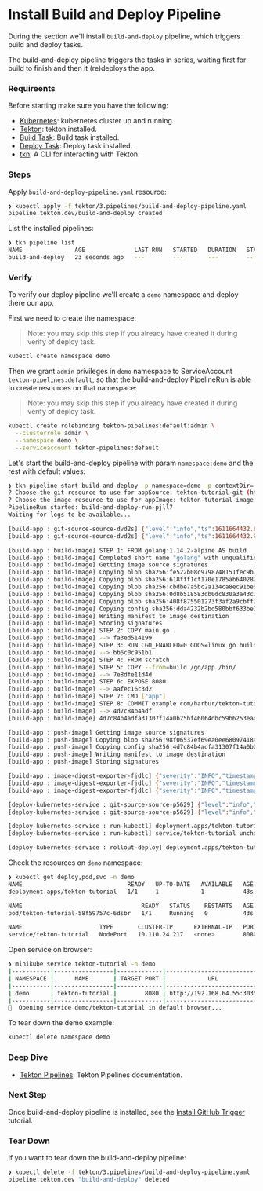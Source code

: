 # Install Build and Deploy Pipeline

During the section we'll install `build-and-deploy` pipeline, which triggers build and deploy tasks.

The build-and-deploy pipeline triggers the tasks in series, waiting first for build to finish and then it (re)deploys the app.

### Requireents

Before starting make sure you have the following:

* [Kubernetes](1.install-kubernetes.md): kubernetes cluster up and running.
* [Tekton](2.install-tekton.md): tekton installed.
* [Build Task](3.build-task.md): Build task installed.
* [Deploy Task](4.deploy-task.md): Deploy task installed.
* [tkn](https://github.com/tektoncd/cli): A CLI for interacting with Tekton.

### Steps

Apply `build-and-deploy-pipeline.yaml` resource:

```sh
❯ kubectl apply -f tekton/3.pipelines/build-and-deploy-pipeline.yaml
pipeline.tekton.dev/build-and-deploy created
```

List the installed pipelines:

```sh
❯ tkn pipeline list
NAME               AGE              LAST RUN   STARTED   DURATION   STATUS
build-and-deploy   23 seconds ago   ---        ---       ---        ---
```

### Verify

To verify our deploy pipeline we'll create a `demo` namespace and deploy there our app.

First we need to create the namespace:

> Note: you may skip this step if you already have created it during verify of deploy task.

```sh
kubectl create namespace demo
```

Then we grant `admin` privileges in `demo` namespace to ServiceAccount `tekton-pipelines:default`, so that the build-and-deploy PipelineRun is able to create resources on that namespace:

> Note: you may skip this step if you already have created it during verify of deploy task.

```sh
kubectl create rolebinding tekton-pipelines:default:admin \
  --clusterrole admin \
  --namespace demo \
  --serviceaccount tekton-pipelines:default
```

Let's start the build-and-deploy pipeline with param `namespace:demo` and the rest with default values:

```sh
❯ tkn pipeline start build-and-deploy -p namespace=demo -p contextDir=. --showlog
? Choose the git resource to use for appSource: tekton-tutorial-git (https://github.com/harbur/tekton-tutorial#main)
? Choose the image resource to use for appImage: tekton-tutorial-image (example.com/harbur/tekton-tutorial)
PipelineRun started: build-and-deploy-run-pjll7
Waiting for logs to be available...

[build-app : git-source-source-dvd2s] {"level":"info","ts":1611664432.887035,"caller":"git/git.go:165","msg":"Successfully cloned https://github.com/harbur/tekton-tutorial @ b759cfd97bc8cbe6a274524a44cccb1bf7f20602 (grafted, HEAD, origin/main) in path /workspace/source"}
[build-app : git-source-source-dvd2s] {"level":"info","ts":1611664432.9256063,"caller":"git/git.go:203","msg":"Successfully initialized and updated submodules in path /workspace/source"}

[build-app : build-image] STEP 1: FROM golang:1.14.2-alpine AS build
[build-app : build-image] Completed short name "golang" with unqualified-search registries (origin: /etc/containers/registries.conf)
[build-app : build-image] Getting image source signatures
[build-app : build-image] Copying blob sha256:fe522b08c9798748151fec9b7a908aca712cd102cfcbb8ed79d57d05b71e6cc4
[build-app : build-image] Copying blob sha256:618fff1cf170e1785ab64028237182717bc1e1287d03cf0888e424b7563ae5df
[build-app : build-image] Copying blob sha256:cbdbe7a5bc2a134ca8ec91be58565ec07d037386d1f1d8385412d224deafca08
[build-app : build-image] Copying blob sha256:0d8b518583db0dc830a3a43c739d6cc91b7610c09d9eba918ae54b20a1dcd18c
[build-app : build-image] Copying blob sha256:408f875501273f3af2a9cbff2a23e736585641e73da80dd81712518b28e7843c
[build-app : build-image] Copying config sha256:dda4232b2bd580bbf633be12d62e8d0e00f6b7bd60ea6faee157bad1809c53c4
[build-app : build-image] Writing manifest to image destination
[build-app : build-image] Storing signatures
[build-app : build-image] STEP 2: COPY main.go .
[build-app : build-image] --> fa3ed514199
[build-app : build-image] STEP 3: RUN CGO_ENABLED=0 GOOS=linux go build -a -installsuffix cgo -o app .
[build-app : build-image] --> bb6c0c951b1
[build-app : build-image] STEP 4: FROM scratch
[build-app : build-image] STEP 5: COPY --from=build /go/app /bin/
[build-app : build-image] --> 7e8dfe11d4d
[build-app : build-image] STEP 6: EXPOSE 8080
[build-app : build-image] --> aafec16c3d2
[build-app : build-image] STEP 7: CMD ["app"]
[build-app : build-image] STEP 8: COMMIT example.com/harbur/tekton-tutorial
[build-app : build-image] --> 4d7c84b4adf
[build-app : build-image] 4d7c84b4adfa31307f14a0b25bf46064dbc59b6253ea4af87b2fc183be02cdcc

[build-app : push-image] Getting image source signatures
[build-app : push-image] Copying blob sha256:98f06537ef69ea0ee68097418a892305e96de2443f54aa6847b4f346a23b8e30
[build-app : push-image] Copying config sha256:4d7c84b4adfa31307f14a0b25bf46064dbc59b6253ea4af87b2fc183be02cdcc
[build-app : push-image] Writing manifest to image destination
[build-app : push-image] Storing signatures

[build-app : image-digest-exporter-fjdlc] {"severity":"INFO","timestamp":"2021-01-26T12:35:18.022472554Z","caller":"logging/config.go:115","message":"Successfully created the logger.","logging.googleapis.com/labels":{},"logging.googleapis.com/sourceLocation":{"file":"github.com/tektoncd/pipeline/vendor/knative.dev/pkg/logging/config.go","line":"115","function":"github.com/tektoncd/pipeline/vendor/knative.dev/pkg/logging.newLoggerFromConfig"}}
[build-app : image-digest-exporter-fjdlc] {"severity":"INFO","timestamp":"2021-01-26T12:35:18.022566045Z","caller":"logging/config.go:116","message":"Logging level set to: info","logging.googleapis.com/labels":{},"logging.googleapis.com/sourceLocation":{"file":"github.com/tektoncd/pipeline/vendor/knative.dev/pkg/logging/config.go","line":"116","function":"github.com/tektoncd/pipeline/vendor/knative.dev/pkg/logging.newLoggerFromConfig"}}
[build-app : image-digest-exporter-fjdlc] {"severity":"INFO","timestamp":"2021-01-26T12:35:18.022905755Z","caller":"imagedigestexporter/main.go:59","message":"No index.json found for: builtImage","commit":"95144d9","logging.googleapis.com/labels":{},"logging.googleapis.com/sourceLocation":{"file":"github.com/tektoncd/pipeline/cmd/imagedigestexporter/main.go","line":"59","function":"main.main"}}

[deploy-kubernetes-service : git-source-source-p5629] {"level":"info","ts":1611664529.7642481,"caller":"git/git.go:165","msg":"Successfully cloned https://github.com/harbur/tekton-tutorial @ b759cfd97bc8cbe6a274524a44cccb1bf7f20602 (grafted, HEAD, origin/main) in path /workspace/source"}
[deploy-kubernetes-service : git-source-source-p5629] {"level":"info","ts":1611664529.8076272,"caller":"git/git.go:203","msg":"Successfully initialized and updated submodules in path /workspace/source"}

[deploy-kubernetes-service : run-kubectl] deployment.apps/tekton-tutorial unchanged
[deploy-kubernetes-service : run-kubectl] service/tekton-tutorial unchanged

[deploy-kubernetes-service : rollout-deploy] deployment.apps/tekton-tutorial restarted
```

Check the resources on `demo` namespace:

```sh
❯ kubectl get deploy,pod,svc -n demo
NAME                              READY   UP-TO-DATE   AVAILABLE   AGE
deployment.apps/tekton-tutorial   1/1     1            1           43s

NAME                                  READY   STATUS    RESTARTS   AGE
pod/tekton-tutorial-58f59757c-6dsbr   1/1     Running   0          43s

NAME                      TYPE       CLUSTER-IP      EXTERNAL-IP   PORT(S)          AGE
service/tekton-tutorial   NodePort   10.110.24.217   <none>        8080:31348/TCP   43s
```

Open service on browser:

```sh
❯ minikube service tekton-tutorial -n demo
|-----------|-----------------|-------------|----------------------------|
| NAMESPACE |      NAME       | TARGET PORT |            URL             |
|-----------|-----------------|-------------|----------------------------|
| demo      | tekton-tutorial |        8080 | http://192.168.64.55:30357 |
|-----------|-----------------|-------------|----------------------------|
🎉  Opening service demo/tekton-tutorial in default browser...
```

To tear down the demo example:

```sh
kubectl delete namespace demo
```

### Deep Dive

* [Tekton Pipelines](https://github.com/tektoncd/pipeline/blob/master/docs/pipelines.md): Tekton Pipelines documentation.

### Next Step

Once build-and-deploy pipeline is installed, see the [Install GitHub Trigger](6.install-github-trigger.md) tutorial.

### Tear Down


If you want to tear down the build-and-deploy pipeline:

```sh
❯ kubectl delete -f tekton/3.pipelines/build-and-deploy-pipeline.yaml
pipeline.tekton.dev "build-and-deploy" deleted
```
